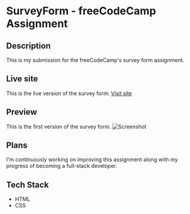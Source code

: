# SurveyForm - freeCodeCamp Assignment

## Description
This is my submission for the freeCodeCamp's survey form assignment.

## Live site
This is the live version of the survey form: [Visit site](https://jeru7.github.io/surveyform-fcc/)

## Preview
This is the first version of the survey form.
![Screenshot](surveyform.png)

## Plans 
I'm continuously working on improving this assignment along with my progress of becoming a full-stack developer.

## Tech Stack
* HTML
* CSS
